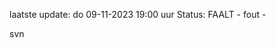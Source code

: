 laatste update: 
do 09-11-2023 19:00   uur 
Status: FAALT - fout - 
<div class="service R">svn</div>
